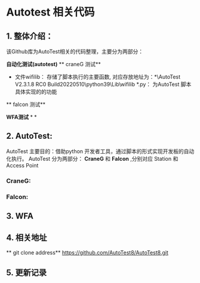 # Autotest 相关代码

## 1. 整体介绍：

该Github库为AutoTest相关的代码整理，主要分为两部分：

**自动化测试(autotest)**
** craneG 测试**
* 文件wifilib： 存储了脚本执行的主要函数, 对应存放地址为：*\AutoTest V2.3.1.8 RC0 Build20220510\python39\Lib\wifilib
*.py： 为AutoTest 脚本具体实现的的功能

** falcon 测试**

**WFA测试**
*
*

## 2. AutoTest:

AutoTest 主要目的：借助python 开发者工具，通过脚本的形式实现开发板的自动化执行。
AutoTest 分为两部分： **CraneG** 和 **Falcon** ,分别对应 Station 和 Access Point 

### CraneG:



### Falcon:


## 3. WFA


## 4. 相关地址

** git clone address**
https://github.com/AutoTest8/AutoTest8.git


## 5. 更新记录



  

